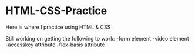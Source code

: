 # HTML-CSS-Practice
Here is where I practice using HTML &amp; CSS

Still working on getting the following to work: 
-form element
-video element
-accesskey attribute
-flex-basis attribute
